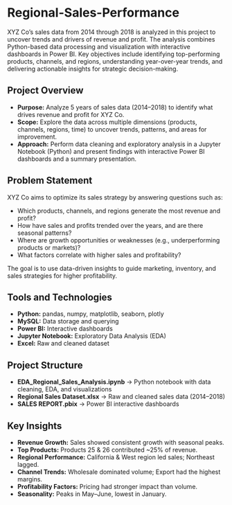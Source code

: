 # Regional-Sales-Performance


XYZ Co’s sales data from 2014 through 2018 is analyzed in this project to uncover trends and drivers of revenue and profit. The analysis combines Python-based data processing and visualization with interactive dashboards in Power BI. Key objectives include identifying top-performing products, channels, and regions, understanding year-over-year trends, and delivering actionable insights for strategic decision-making.

## Project Overview
- **Purpose:** Analyze 5 years of sales data (2014–2018) to identify what drives revenue and profit for XYZ Co.  
- **Scope:** Explore the data across multiple dimensions (products, channels, regions, time) to uncover trends, patterns, and areas for improvement.  
- **Approach:** Perform data cleaning and exploratory analysis in a Jupyter Notebook (Python) and present findings with interactive Power BI dashboards and a summary presentation.

## Problem Statement
XYZ Co aims to optimize its sales strategy by answering questions such as:
- Which products, channels, and regions generate the most revenue and profit?
- How have sales and profits trended over the years, and are there seasonal patterns?
- Where are growth opportunities or weaknesses (e.g., underperforming products or markets)?
- What factors correlate with higher sales and profitability?

The goal is to use data-driven insights to guide marketing, inventory, and sales strategies for higher profitability.

## Tools and Technologies
- **Python:** pandas, numpy, matplotlib, seaborn, plotly  
- **MySQL:** Data storage and querying  
- **Power BI:** Interactive dashboards  
- **Jupyter Notebook:** Exploratory Data Analysis (EDA)  
- **Excel:** Raw and cleaned dataset  

## Project Structure
- **EDA_Regional_Sales_Analysis.ipynb** → Python notebook with data cleaning, EDA, and visualizations  
- **Regional Sales Dataset.xlsx** → Raw and cleaned sales data (2014–2018)  
- **SALES REPORT.pbix** → Power BI interactive dashboards  

## Key Insights
- **Revenue Growth:** Sales showed consistent growth with seasonal peaks.  
- **Top Products:** Products 25 & 26 contributed ~25% of revenue.  
- **Regional Performance:** California & West region led sales; Northeast lagged.  
- **Channel Trends:** Wholesale dominated volume; Export had the highest margins.  
- **Profitability Factors:** Pricing had stronger impact than volume.  
- **Seasonality:** Peaks in May–June, lowest in January.  

